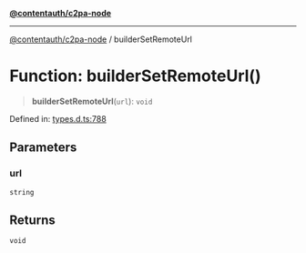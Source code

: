 [**@contentauth/c2pa-node**](../README.md)

***

[@contentauth/c2pa-node](../README.md) / builderSetRemoteUrl

# Function: builderSetRemoteUrl()

> **builderSetRemoteUrl**(`url`): `void`

Defined in: [types.d.ts:788](https://github.com/contentauth/c2pa-node-v2/blob/8bb2490bb1f0c6c00c0930669451a7750cccfebc/js-src/types.d.ts#L788)

## Parameters

### url

`string`

## Returns

`void`
